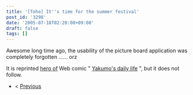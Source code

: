 ```yaml
---
title: '[Toho] It''s time for the summer festival'
post_id: '3298'
date: '2005-07-18T02:20:00+09:00'
draft: false
tags: []
---
```


Awesome long time ago, the usability of the picture board application was completely forgotten ...... orz

It is reprinted [hero of](/tag/yakumo-family?order=ASC) Web comic " [Yakumo's daily life](/tag/yakumo-family?order=ASC) ", but it does not follow.

*   < [Previous](/3155)